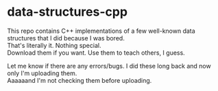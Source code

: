 # data-structures-cpp
This repo contains C++ implementations of a few well-known data structures that I did because I was bored.<br/>
That's literally it. Nothing special.<br/>
Download them if you want. Use them to teach others, I guess.<br/>

Let me know if there are any errors/bugs. I did these long back and now only I'm uploading them.<br/>
Aaaaaand I'm not checking them before uploading.
